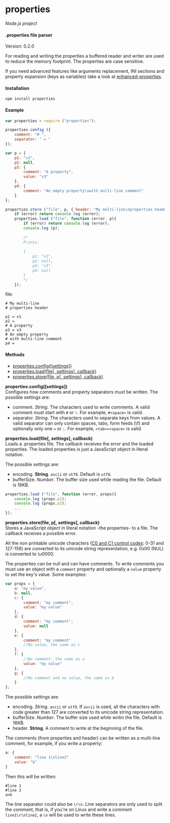 properties
==========

_Node.js project_

#### .properties file parser ####

Version: 0.2.0

For reading and writing the properties a buffered reader and writer are used to reduce the memory footprint. The properties are case sensitive.

If you need advanced features like arguments replacement, INI sections and property expansion (keys as variables) take a look at [enhanced-properties](https://github.com/Gagle/Node-EnhancedProperties).

#### Installation ####

```
npm install properties
```

#### Example ####

```javascript
var properties = require ("properties");

properties.config ({
	comment: "# ",
	separator: " = "
});

var p = {
	p1: "v1",
	p2: null,
	p3: {
		comment: "A property",
		value: "v3"
	},
	p4: {
		comment: "An empty property\nwith multi-line comment"
	}
};

properties.store ("file", p, { header: "My multi-line\nproperties header" }, function (error){
	if (error) return console.log (error);
	properties.load ("file", function (error, p){
		if (error) return console.log (error);
		console.log (p);
		
		/*
		Prints:
		
		{
			p1: "v1",
			p2: null,
			p3: "v3",
			p4: null
		}
		*/
	});
```

file:

```text
# My multi-line
# properties header

p1 = v1
p2 = 
# A property
p3 = v3
# An empty property
# with multi-line comment
p4 = 
```

#### Methods ####

- [properties.config([settings])](#config)
- [properties.load(file[, settings], callback)](#load)
- [properties.store(file, p[, settings], callback)](#store)

<a name="config"></a>
__properties.config([settings])__  
Configures how comments and property separators must be written. The possible settings are:

- comment. _String_. The characters used to write comments. A valid comment must start with `#` or `!`. For example, `#<space>` is valid.
- separator. _String_. The characters used to separate keys from values. A valid separator can only contain spaces, tabs, form feeds (\f) and optionally only one `=` or `:`. For example, `<tab>=<space>` is valid.

<a name="load"></a>
__properties.load(file[, settings], callback)__  
Loads a .properties file. The callback receives the error and the loaded properties. The loaded properties is just a JavaScript object in literal notation.

The possible settings are:

- encoding. __String__. `ascii` or `utf8`. Default is `utf8`.
- bufferSize. _Number_. The buffer size used while reading the file. Default is 16KB.

```javascript
properties.load ("file", function (error, props){
	console.log (props.p1);
	console.log (props.p2);
	...
});
```

<a name="store"></a>
__properties.store(file, p[, settings], callback)__  
Stores a JavaScript object in literal notation -the properties- to a file. The callback receives a possible error.

All the non printable unicode characters ([C0 and C1 control codes](http://en.wikipedia.org/wiki/C0_and_C1_control_codes): 0-31 and 127-159) are converted to its unicode string representation, e.g. 0x00 (NUL) is converted to \u0000.

The properties can be null and can have comments. To write comments you must use an object with a `comment` property and optionally a `value` property to set the key's value. Some examples:

```javascript
var props = {
	a: "my value",
	b: null,
	c: {
		comment: "my comment",
		value: "my value"
	},
	d: {
		comment: "my comment",
		value: null
	},
	e: {
		comment: "my comment"
		//No value, the same as c
	},
	f: {
		//No comment, the same as a
		value: "my value"
	},
	g: {
		//No comment and no value, the same as b
	}
};
```

The possible settings are:
- encoding. _String_. `ascii` or `utf8`. If `ascii` is used, all the characters with code greater than 127 are converted to its unicode string representation.
- bufferSize. _Number_. The buffer size used while writin the file. Default is 16KB.
- header. __String__. A comment to write at the beginning of the file.

The comments (from properties and header) can be written as a multi-line comment, for example, if you write a property:

```javascript
a: {
	comment: "line 1\nline2"
	value: "b"
}
```

Then this will be written:

```text
#line 1
#line 2
a=b
```

The line separator could also be `\r\n`. Line separators are only used to split the comment, that is, if you're on Linux and write a comment `line1\r\nline2`, a `\n` will be used to write these lines.